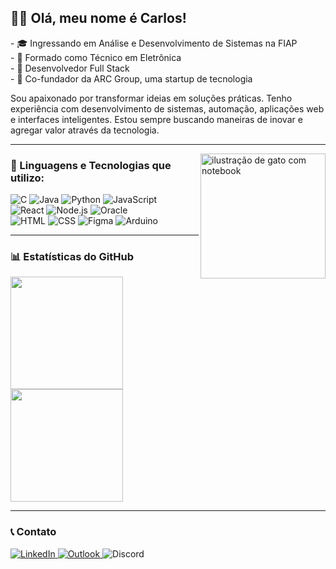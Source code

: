 ## 👨‍💻 Olá, meu nome é Carlos!  

<p align="left">
- 🎓 Ingressando em Análise e Desenvolvimento de Sistemas na FIAP
<br>
- 🔧 Formado como Técnico em Eletrônica
<br>
- 🧩 Desenvolvedor Full Stack
<br>
- 🚀 Co-fundador da ARC Group, uma startup de tecnologia
<br>
</p>

Sou apaixonado por transformar ideias em soluções práticas. Tenho experiência com desenvolvimento de sistemas, automação, aplicações web e interfaces inteligentes. Estou sempre buscando maneiras de inovar e agregar valor através da tecnologia.

---
<img src="https://cdn.discordapp.com/attachments/1116706891779813480/1365450771478351942/pngwing.com_4.png?ex=680d5aa0&is=680c0920&hm=bf196402ce8453cb8b8fdb296af3525520c9266b8ded1f5f65eaeae8a41e5893&" alt="ilustração de gato com notebook" min-width="400px" max-width="200px" width="200px" align="right" >

### 🧠 Linguagens e Tecnologias que utilizo:

<div style="inline_block">
  <img alt="C" src="https://img.shields.io/badge/C-00000F?style=for-the-badge&logo=c&logoColor=white">
  <img alt="Java" src="https://img.shields.io/badge/Java-00000F?style=for-the-badge&logo=java&logoColor=white">
  <img alt="Python" src="https://img.shields.io/badge/Python-00000F?style=for-the-badge&logo=python&logoColor=white">
  <img alt="JavaScript" src="https://img.shields.io/badge/JavaScript-00000F?style=for-the-badge&logo=javascript&logoColor=white">
</div>

<div style="inline_block">
  <img alt="React" src="https://img.shields.io/badge/React-00000F?style=for-the-badge&logo=react&logoColor=white">
  <img alt="Node.js" src="https://img.shields.io/badge/Node.js-00000F?style=for-the-badge&logo=node.js&logoColor=white">
  <img alt="Oracle" src="https://img.shields.io/badge/Oracle-00000F?style=for-the-badge&logo=oracle&logoColor=white">
</div>

<div style="inline_block">
  <img alt="HTML" src="https://img.shields.io/badge/HTML5-00000F?style=for-the-badge&logo=html5&logoColor=white">
  <img alt="CSS" src="https://img.shields.io/badge/CSS3-00000F?style=for-the-badge&logo=css3&logoColor=white">
  <img alt="Figma" src="https://img.shields.io/badge/Figma-00000F?style=for-the-badge&logo=figma&logoColor=white">
  <img alt="Arduino" src="https://img.shields.io/badge/Arduino-00000F?style=for-the-badge&logo=arduino&logoColor=white">
</div>

---

### 📊 Estatísticas do GitHub

<div align="left">
  <img height="180em" src="https://github-readme-stats.vercel.app/api?username=carlosclementino&show_icons=true&theme=dark&hide_border=true"/>
  <img height="180em" src="https://github-readme-stats.vercel.app/api/top-langs/?username=carlosclementino&layout=compact&theme=dark&hide_border=true"/>
</div>

---

### 📞 Contato

<p align="left">
  <a href="https://www.linkedin.com/in/carlosclementino" title="LinkedIn">
    <img src="https://img.shields.io/badge/LinkedIn-0A66C2?style=for-the-badge&logo=linkedin&logoColor=white" alt="LinkedIn"/>
  </a>

  <a href="mailto:carlossantiagoclementino36@gmail.com" title="Email">
    <img src="https://img.shields.io/badge/Email-0A66C2?style=for-the-badge&logo=microsoftoutlook&logoColor=white" alt="Outlook"/>
  </a>

  <img src="https://img.shields.io/badge/Discord-mistercharles-0A66C2?style=for-the-badge&logoColor=white" alt="Discord"/>
</p>
